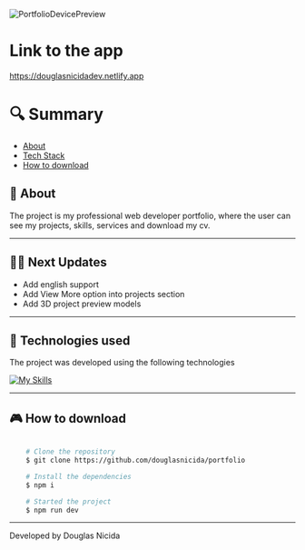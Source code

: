 ![PortfolioDevicePreview](https://github.com/douglasnicida/portfolio/assets/56737480/09f0e0cd-a506-4267-bc54-afbc1f5c8298)

# Link to the app

https://douglasnicidadev.netlify.app

# 🔍 Summary

- [About](#-sobre)
- [Tech Stack](#-tecnologias-utilizadas)
- [How to download](#-como-baixar-o-projeto)

## 📗 About

The project is my professional web developer portfolio, where the user can see my projects, skills, services and download my cv.

---

## 👨‍🚀 Next Updates

- Add english support
- Add View More option into projects section
- Add 3D project preview models

---

## 🚀 Technologies used

The project was developed using the following technologies

[![My Skills](https://skillicons.dev/icons?i=react,tailwind,vite,html,css,js&perline=3)](https://skillicons.dev)

---

## 🎮 How to download

```bash

    # Clone the repository
    $ git clone https://github.com/douglasnicida/portfolio

    # Install the dependencies
    $ npm i

    # Started the project
    $ npm run dev
```

---

Developed by Douglas Nicida

